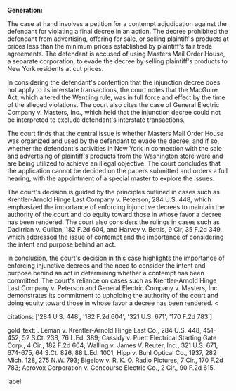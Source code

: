**Generation:**

 <answer>
The case at hand involves a petition for a contempt adjudication against the defendant for violating a final decree in an action. The decree prohibited the defendant from advertising, offering for sale, or selling plaintiff's products at prices less than the minimum prices established by plaintiff's fair trade agreements. The defendant is accused of using Masters Mail Order House, a separate corporation, to evade the decree by selling plaintiff's products to New York residents at cut prices.

In considering the defendant's contention that the injunction decree does not apply to its interstate transactions, the court notes that the MacGuire Act, which altered the Wentling rule, was in full force and effect by the time of the alleged violations. The court also cites the case of General Electric Company v. Masters, Inc., which held that the injunction decree could not be interpreted to exclude defendant's interstate transactions.

The court finds that the central issue is whether Masters Mail Order House was organized and used by the defendant to evade the decree, and if so, whether the defendant's activities in New York in connection with the sale and advertising of plaintiff's products from the Washington store were and are being utilized to achieve an illegal objective. The court concludes that the application cannot be decided on the papers submitted and orders a full hearing, with the appointment of a special master to explore the issues.

The court's decision is guided by the principles outlined in cases such as Krentler-Arnold Hinge Last Company v. Peterson, 284 U.S. 448, which emphasized the importance of enforcing injunctive decrees to maintain the authority of the court and do equity toward those in whose favor a decree has been rendered. The court also considers the rulings in cases such as Dadirrian v. Gullian, 182 F.2d 604, and Harvey v. Bettis, 9 Cir, 35 F.2d 349, which addressed the issue of contempt and the importance of considering the intent and purpose behind an act.

In conclusion, the court's decision in this case highlights the importance of enforcing injunctive decrees and the need to consider the intent and purpose behind an act in determining whether a contempt has been committed. The court's reliance on cases such as Krentler-Arnold Hinge Last Company v. Peterson and General Electric Company v. Masters, Inc. demonstrates its commitment to upholding the authority of the court and doing equity toward those in whose favor a decree has been rendered. <

citations: ['284 U.S. 448', '182 F.2d 604', '321 U.S. 671', '170 F.2d 783']

gold_text: . Leman v. Krentler-Arnold Hinge Last Co., 284 U.S. 448, 451-452, 52 S.Ct. 238, 76 L.Ed. 389; Cassidy v. Puett Electrical Starting Gate Corp., 4 Cir., 182 F.2d 604; Walling v. James V. Reuter, Inc., 321 U.S. 671, 674-675, 64 S.Ct. 826, 88 L.Ed. 1001; Hipp v. Buhl Optical Co., 1937, 282 Mich. 128, 275 N.W. 793; Bigelow v. R. K. O. Radio Pictures, 7 Cir., 170 F.2d 783; Aerovox Corporation v. Concourse Electric Co., 2 Cir., 90 F.2d 615.

label: 